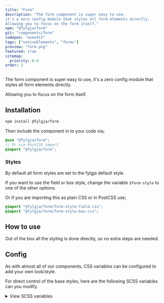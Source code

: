 ```yaml
---
title: "Form"
description: "The form component is super easy to use,
it's a zero config module that styles all form elements directly.
Allowing you to focus on the form itself."
npm: "@fylgja/form"
git: "components/form"
codepen: "wvewYLV"
tags: ["nativeElements", "forms"]
preview: "form.png"
featured: true
sitemap:
  priority: 0.6
order: 2
---
```


The form component is super easy to use,
it's a zero config module that styles all form elements directly.

Allowing you to focus on the form itself.

## Installation

```bash
npm install @fylgja/form
```

Then include the component in to your code via;

```scss
@use "@fylgja/form";
// Or via PostCSS import
@import "@fylgja/form";
```

### Styles

By default all form styles are set to the fylgja default style. 

If you want to use the field or box style,
change the variable `$form-style` to one of the other options.

Or if you are importing this as plain CSS or in PostCSS use;

```css
@import "@fylgja/form/form-style-field.css";
@import "@fylgja/form/form-style-box.css";
```

## How to use

Out of the box all the styling is done directly,
so no extra steps are needed.

## Config

As with almost all of our components,
CSS variables can be configured to add your own look/style.

For direct control of the base styles,
here are the following SCSS variables can you modify.

<details class="faq-panel"><summary>View SCSS variables</summary>

```scss
$enable-webkit-autofill-dark-mode: true !default;

$form-focus-color: var(
    --form-focus-color,
    var(--color-theme, #{$color-theme})
) !default;
$form-placeholder-opacity: 0.5 !default;
$form-disabled-opacity: 0.7 !default;
$form-not-editable-border-style: dotted !default;

$form-transition-property: border-color, box-shadow !default;
$form-transition-speed: 150ms !default;
$form-transition-effect: linear !default;

$fieldset-margin: 1rem 0 !default;
$fieldset-padding: 0 !default;
$fieldset-border: 0 !default;

$legend-font-size: 1.25em !default;
$legend-margin: 1rem 0 !default;
$legend-padding: 0 !default;
$legend-border: 0 !default;

$form-style: default !default;
$form-styles: (
    field: (
        padding: 0.375em 1px,
        border-width: 0 0 1px,
        border-style: solid,
        border-color: currentcolor,
        radius: 0,
        shadow: inset 0 -1px 0 $form-focus-color,
        bg: transparent,
        color: inherit,
        file-btn-padding: 0.375em 0.625em,
        file-btn-radius: 3px 3px 0 0
    ),
    box: (
        padding: 0.375em 0.625em,
        border-width: 0 0 1px,
        border-style: solid,
        border-color: currentcolor,
        radius: 4px 4px 0 0,
        shadow: inset 0 -1px 0 $form-focus-color,
        bg: if($root-fg == #000, #eee, #222),
        color: inherit,
        file-btn-padding: 0.375em 0.625em,
        file-btn-radius: 4px 4px 0 0
    )
) !default;

// Set styles var's
$form-padding: form-style-get(padding) !default;
$form-padding-y: if(
    list.length($form-padding) == 2,
    list.nth($form-padding, 1),
    $form-padding
);
$form-padding-x: if(
    list.length($form-padding) == 2,
    list.nth($form-padding, 2),
    $form-padding
);
$form-border-width: form-style-get(border-width) !default;
$form-border-style: form-style-get(border-style) !default;
$form-border-color: form-style-get(border-color) !default;
$form-radius: form-style-get(radius) !default;
$form-focus-style: form-style-get(shadow) !default;
$form-bg: form-style-get(bg) !default;
$form-color: form-style-get(color) !default;

// Form fields to load the styling on
$form-fields: (
    text,
    number,
    email,
    tel,
    password,
    search,
    url,
    date,
    textarea,
    select,
    color,
    file
) !default;

// Form select
$form-icon-size: 1.25em !default;
$form-icon-color: $color-text !default;
$form-select-icon: url("data:image/svg+xml,<svg .. /></svg>") !default;

// Form color
$form-color-radius: null !default;
$form-color-size: 2.375rem !default;
$form-color-padding: ($form-padding-y / 2) !default;

// Form file
$form-file-gap-y: $form-padding-y !default;
$form-file-gap-x: $form-padding-x !default;
$form-file-btn-gap: 1ch !default;
$form-file-btn-padding: form-style-get(file-btn-padding) !default;
$form-file-btn-radius: form-style-get(file-btn-radius) !default;
$form-file-btn-bg: var(--color-theme, #{$color-theme}) !default;
$form-file-btn-color: var(--color-on-theme, #{$color-on-theme}) !default;
```

> `form-style-get()` is the `map-get()` function.
> 
> It gets the values from the `$form-styles` variable
> that contains the predefined form styles.
> 
> Inspect the `helper.scss` file tot see what is in the default styles.

</details>
